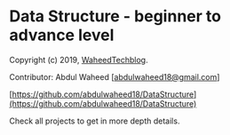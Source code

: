 Data Structure -  beginner to advance level
============================================

Copyright (c) 2019, [WaheedTechblog](http://www.waheedtechblog.com/).

Contributor: Abdul Waheed [abdulwaheed18@gmail.com]

[https://github.com/abdulwaheed18/DataStructure](https://github.com/abdulwaheed18/DataStructure)

Check all projects to get in more depth details.
